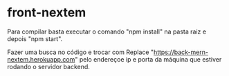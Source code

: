 # front-nextem

Para compilar basta executar o comando "npm install" na pasta raiz e depois "npm start".

Fazer uma busca no código e trocar com Replace "https://back-mern-nextem.herokuapp.com" pelo endereçoe ip e porta da máquina que estiver rodando o servidor backend.
